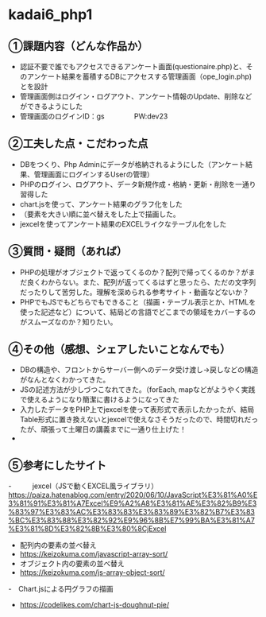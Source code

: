 # kadai6_php1
## ①課題内容（どんな作品か）
- 認証不要で誰でもアクセスできるアンケート画面(questionaire.php)と、そのアンケート結果を蓄積するDBにアクセスする管理画面（ope_login.php)とを設計
- 管理画面側はログイン・ログアウト、アンケート情報のUpdate、削除などができるようにした
- 管理画面のログインID：gs 　　　　PW:dev23

## ②工夫した点・こだわった点
- DBをつくり、Php Adminにデータが格納されるようにした（アンケート結果、管理画面にログインするUserの管理）
- PHPのログイン、ログアウト、データ新規作成・格納・更新・削除を一通り習得した
- chart.jsを使って、アンケート結果のグラフ化をした
- （要素を大きい順に並べ替えをした上で描画した。
- jexcelを使ってアンケート結果のEXCELライクなテーブル化をした
  
## ③質問・疑問（あれば）
- PHPの処理がオブジェクトで返ってくるのか？配列で帰ってくるのか？がまだ良くわからない。また、配列が返ってくるはずと思ったら、ただの文字列だったりして苦労した。理解を深められる参考サイト・動画などないか？
- PHPでもJSでもどちらでもできること（描画・テーブル表示とか、HTMLを使った記述など）について、結局どの言語でどこまでの領域をカバーするのがスムーズなのか？知りたい。

## ④その他（感想、シェアしたいことなんでも）
- DBの構造や、フロントからサーバー側へのデータ受け渡し→戻しなどの構造がなんとなくわかってきた。
- JSの記述方法が少しづつこなれてきた。（forEach, mapなどがようやく実践で使えるようになり簡潔に書けるようになってきた
- 入力したデータをPHP上でjexcelを使って表形式で表示したかったが、結局Table形式に置き換えないとjexcelで使えなさそうだったので、時間切れだったが、頑張って土曜日の講義までに一通り仕上げた！
- 
## ⑤参考にしたサイト
-　　　jexcel（JSで動くEXCEL風ライブラリ）
https://paiza.hatenablog.com/entry/2020/06/10/JavaScript%E3%81%A0%E3%81%91%E3%81%A7Excel%E9%A2%A8%E3%81%AE%E3%82%B9%E3%83%97%E3%83%AC%E3%83%83%E3%83%89%E3%82%B7%E3%83%BC%E3%83%88%E3%82%92%E9%96%8B%E7%99%BA%E3%81%A7%E3%81%8D%E3%82%8B%E3%80%8CjExcel

- 配列内の要素の並べ替え
- https://keizokuma.com/javascript-array-sort/ 
- オブジェクト内の要素の並べ替え
- https://keizokuma.com/js-array-object-sort/

-　Chart.jsによる円グラフの描画 
- https://codelikes.com/chart-js-doughnut-pie/
